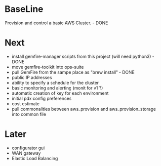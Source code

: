 # BaseLine #
Provision and control a basic AWS Cluster. - DONE

# Next #
- install gemfire-manager scripts from this project (will need python3)  - DONE
- move gemfire-toolkit into ops-suite
- pull GemFire from the sampe place as "brew install" - DONE
- public IP addresses
- ability to specify a schedule for the cluster
- basic monitoring and alerting (monit for v1 ?)
- automatic creation of key for each environment
- initial pdx config preferences
- cost estimate
- pull commonalities between aws_provision and aws_provision_storage into
common file


# Later #
- configurator gui
- WAN gateway
- Elastic Load Balancing
